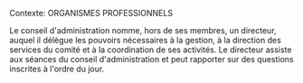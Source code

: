 Contexte: ORGANISMES PROFESSIONNELS

Le conseil d'administration nomme, hors de ses membres, un directeur, auquel il délègue les pouvoirs nécessaires à la gestion, à la direction des services du comité et à la coordination de ses activités. Le directeur assiste aux séances du conseil d'administration et peut rapporter sur des questions inscrites à l'ordre du jour.